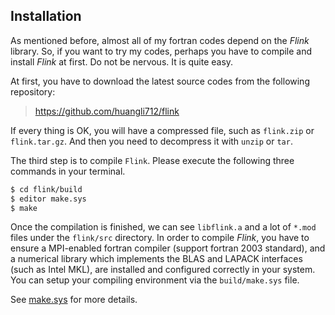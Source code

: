 ## Installation

As mentioned before, almost all of my fortran codes depend on the *Flink* library. So, if you want to try my codes, perhaps you have to compile and install *Flink* at first. Do not be nervous. It is quite easy.

At first, you have to download the latest source codes from the following repository:

> https://github.com/huangli712/flink

If every thing is OK, you will have a compressed file, such as `flink.zip` or `flink.tar.gz`. And then you need to decompress it with `unzip` or `tar`.

The third step is to compile `Flink`. Please execute the following three commands in your terminal.

```sh
$ cd flink/build
$ editor make.sys
$ make
```

Once the compilation is finished, we can see `libflink.a` and a lot of `*.mod` files under the `flink/src` directory. In order to compile *Flink*, you have to ensure a MPI-enabled fortran compiler (support fortran 2003 standard), and a numerical library which implements the BLAS and LAPACK interfaces (such as Intel MKL), are installed and configured correctly in your system. You can setup your compiling environment via the `build/make.sys` file.

See [make.sys](guide/make.md) for more details.